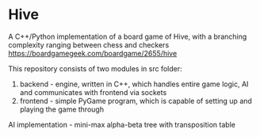# Hive

A C++/Python implementation of a board game of Hive, with a branching complexity ranging between chess and checkers
https://boardgamegeek.com/boardgame/2655/hive

This repository consists of two modules in src folder:
1. backend - engine, written in C++, which handles entire game logic, AI and communicates with frontend via sockets
2. frontend - simple PyGame program, which is capable of setting up and playing the game through

AI implementation - mini-max alpha-beta tree with transposition table